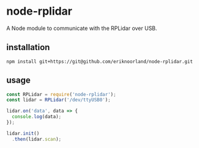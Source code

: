 # node-rplidar
A Node module to communicate with the RPLidar over USB.

## installation
```
npm install git+https://git@github.com/eriknoorland/node-rplidar.git
```

## usage
```javascript
const RPLidar = require('node-rplidar');
const lidar = RPLidar('/dev/ttyUSB0');

lidar.on('data', data => {
  console.log(data);
});

lidar.init()
  .then(lidar.scan);
```
